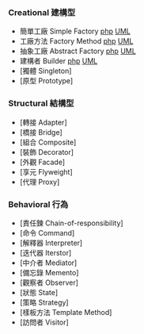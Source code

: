 ### Creational 建構型
 - 簡單工廠 Simple Factory [php](php/simple-factory.php) [UML](simple-factory.png)
 - 工廠方法 Factory Method [php](php/factory-pattern.php) [UML](factory.png)
 - 抽象工廠 Abstract Factory [php](php/abstract-factory.php) [UML](abstract-factory.png)
 - 建構者 Builder [php](php/builder.php) [UML](builder.png)
 - [獨體 Singleton]
 - [原型 Prototype]

### Structural 結構型
 - [轉接 Adapter]
 - [橋接 Bridge]
 - [組合 Composite]
 - [裝飾 Decorator]
 - [外觀 Facade]
 - [享元 Flyweight]
 - [代理 Proxy]

### Behavioral 行為
 - [責任鍊 Chain-of-responsibility]
 - [命令 Command]
 - [解釋器 Interpreter]
 - [迭代器 Iterstor]
 - [中介者 Mediator]
 - [備忘錄 Memento]
 - [觀察者 Observer]
 - [狀態 State]
 - [策略 Strategy]
 - [樣板方法 Template Method]
 - [訪問者 Visitor]
